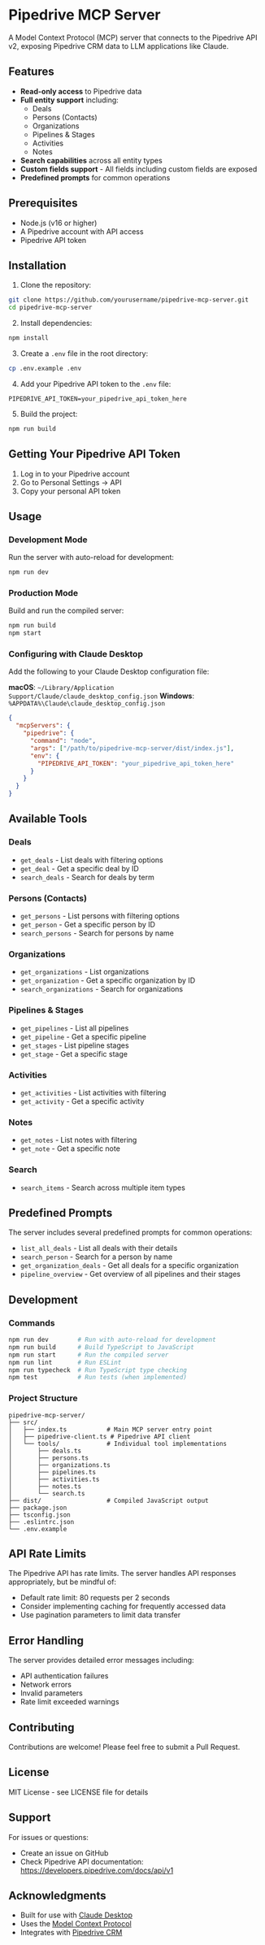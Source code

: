 # Pipedrive MCP Server

A Model Context Protocol (MCP) server that connects to the Pipedrive API v2, exposing Pipedrive CRM data to LLM applications like Claude.

## Features

- **Read-only access** to Pipedrive data
- **Full entity support** including:
  - Deals
  - Persons (Contacts)
  - Organizations
  - Pipelines & Stages
  - Activities
  - Notes
- **Search capabilities** across all entity types
- **Custom fields support** - All fields including custom fields are exposed
- **Predefined prompts** for common operations

## Prerequisites

- Node.js (v16 or higher)
- A Pipedrive account with API access
- Pipedrive API token

## Installation

1. Clone the repository:
```bash
git clone https://github.com/yourusername/pipedrive-mcp-server.git
cd pipedrive-mcp-server
```

2. Install dependencies:
```bash
npm install
```

3. Create a `.env` file in the root directory:
```bash
cp .env.example .env
```

4. Add your Pipedrive API token to the `.env` file:
```
PIPEDRIVE_API_TOKEN=your_pipedrive_api_token_here
```

5. Build the project:
```bash
npm run build
```

## Getting Your Pipedrive API Token

1. Log in to your Pipedrive account
2. Go to Personal Settings → API
3. Copy your personal API token

## Usage

### Development Mode

Run the server with auto-reload for development:
```bash
npm run dev
```

### Production Mode

Build and run the compiled server:
```bash
npm run build
npm start
```

### Configuring with Claude Desktop

Add the following to your Claude Desktop configuration file:

**macOS**: `~/Library/Application Support/Claude/claude_desktop_config.json`
**Windows**: `%APPDATA%\Claude\claude_desktop_config.json`

```json
{
  "mcpServers": {
    "pipedrive": {
      "command": "node",
      "args": ["/path/to/pipedrive-mcp-server/dist/index.js"],
      "env": {
        "PIPEDRIVE_API_TOKEN": "your_pipedrive_api_token_here"
      }
    }
  }
}
```

## Available Tools

### Deals
- `get_deals` - List deals with filtering options
- `get_deal` - Get a specific deal by ID
- `search_deals` - Search for deals by term

### Persons (Contacts)
- `get_persons` - List persons with filtering options
- `get_person` - Get a specific person by ID
- `search_persons` - Search for persons by name

### Organizations
- `get_organizations` - List organizations
- `get_organization` - Get a specific organization by ID
- `search_organizations` - Search for organizations

### Pipelines & Stages
- `get_pipelines` - List all pipelines
- `get_pipeline` - Get a specific pipeline
- `get_stages` - List pipeline stages
- `get_stage` - Get a specific stage

### Activities
- `get_activities` - List activities with filtering
- `get_activity` - Get a specific activity

### Notes
- `get_notes` - List notes with filtering
- `get_note` - Get a specific note

### Search
- `search_items` - Search across multiple item types

## Predefined Prompts

The server includes several predefined prompts for common operations:

- `list_all_deals` - List all deals with their details
- `search_person` - Search for a person by name
- `get_organization_deals` - Get all deals for a specific organization
- `pipeline_overview` - Get overview of all pipelines and their stages

## Development

### Commands

```bash
npm run dev        # Run with auto-reload for development
npm run build      # Build TypeScript to JavaScript
npm run start      # Run the compiled server
npm run lint       # Run ESLint
npm run typecheck  # Run TypeScript type checking
npm test           # Run tests (when implemented)
```

### Project Structure

```
pipedrive-mcp-server/
├── src/
│   ├── index.ts           # Main MCP server entry point
│   ├── pipedrive-client.ts # Pipedrive API client
│   └── tools/             # Individual tool implementations
│       ├── deals.ts
│       ├── persons.ts
│       ├── organizations.ts
│       ├── pipelines.ts
│       ├── activities.ts
│       ├── notes.ts
│       └── search.ts
├── dist/                  # Compiled JavaScript output
├── package.json
├── tsconfig.json
├── .eslintrc.json
└── .env.example
```

## API Rate Limits

The Pipedrive API has rate limits. The server handles API responses appropriately, but be mindful of:
- Default rate limit: 80 requests per 2 seconds
- Consider implementing caching for frequently accessed data
- Use pagination parameters to limit data transfer

## Error Handling

The server provides detailed error messages including:
- API authentication failures
- Network errors
- Invalid parameters
- Rate limit exceeded warnings

## Contributing

Contributions are welcome! Please feel free to submit a Pull Request.

## License

MIT License - see LICENSE file for details

## Support

For issues or questions:
- Create an issue on GitHub
- Check Pipedrive API documentation: https://developers.pipedrive.com/docs/api/v1

## Acknowledgments

- Built for use with [Claude Desktop](https://claude.ai)
- Uses the [Model Context Protocol](https://modelcontextprotocol.io)
- Integrates with [Pipedrive CRM](https://www.pipedrive.com)